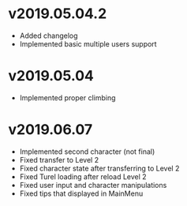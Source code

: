 
# v2019.05.04.2

- Added changelog
- Implemented basic multiple users support

# v2019.05.04

- Implemented proper climbing

# v2019.06.07

- Implemented second character (not final)
- Fixed transfer to Level 2
- Fixed character state after transferring to Level 2
- Fixed Turel loading after reload Level 2
- Fixed user input and character manipulations
- Fixed tips that displayed in MainMenu